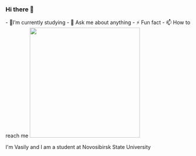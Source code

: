 ### Hi there 👋
<div id="header" align="right">
  <p style="text-align:left;">
- 🌱I’m currently studying
- 💬 Ask me about anything
- ⚡ Fun fact
- 📫 How to reach me
  <img src="https://media.giphy.com/media/ToMjGpyHdJiioVfdtK0/giphy.gif" width="300"/>
    </p>
</div>

I'm Vasily and I am a student at Novosibirsk State University





